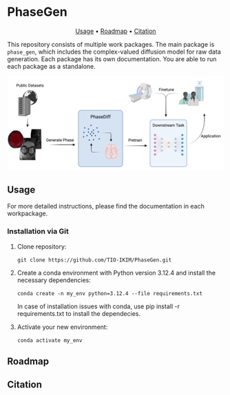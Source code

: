 # PhaseGen

<div align="center">

[Usage](#usage) • [Roadmap](#roadmap) • [Citation](#citation)

</div>

This repository consists of multiple work packages. The main package is `phase_gen`, which includes the complex-valued diffusion model for raw data generation.
Each package has its own documentation. You are able to run each package as a standalone.

![Figure 1: Project Overview](/Figures/overview.png)

## Usage

For more detailed instructions, please find the documentation in each workpackage. 

### Installation via Git

1. Clone repository:
   
       git clone https://github.com/TIO-IKIM/PhaseGen.git

2. Create a conda environment with Python version 3.12.4 and install the necessary dependencies:
   
       conda create -n my_env python=3.12.4 --file requirements.txt
    In case of installation issues with conda, use pip install -r requirements.txt to install the dependecies.

3. Activate your new environment:

       conda activate my_env

## Roadmap

## Citation
